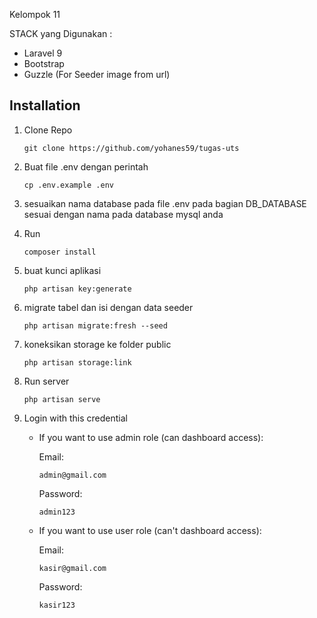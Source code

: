 Kelompok 11

STACK yang Digunakan :

- Laravel 9
- Bootstrap
- Guzzle (For Seeder image from url)

## Installation
1. Clone Repo
   ```console
   git clone https://github.com/yohanes59/tugas-uts
   ```
2. Buat file .env dengan perintah
   ```console
   cp .env.example .env
   ```
3. sesuaikan nama database pada file .env pada bagian DB_DATABASE sesuai dengan nama pada database mysql anda
4. Run
   ```console
   composer install
   ```
5. buat kunci aplikasi 
   ```console
   php artisan key:generate
   ```
6. migrate tabel dan isi dengan data seeder
   ```console
   php artisan migrate:fresh --seed
   ```
7. koneksikan storage ke folder public
   ```console
   php artisan storage:link
   ```
8. Run server
   ```console
   php artisan serve
   ```
9.  Login with this credential

    - If you want to use admin role (can dashboard access):

        Email: 
        ```
        admin@gmail.com
        ```
        Password: 
        ```
        admin123
        ```
    - If you want to use user role (can't dashboard access):

        Email: 
        ```
        kasir@gmail.com
        ```
        Password: 
        ```
        kasir123
        ```
